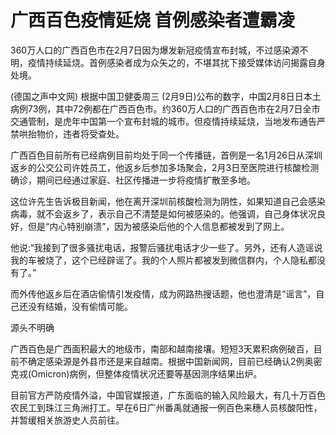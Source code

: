 # 广西百色疫情延烧 首例感染者遭霸凌

360万人口的广西百色市在2月7日因为爆发新冠疫情宣布封城，不过感染源不明，疫情持续延烧。首例感染者成为众矢之的，不堪其扰下接受媒体访问揭露自身处境。

(德国之声中文网) 根据中国卫健委周三 (2月9日)公布的数字，中国2月8日日本土病例73例，其中72例都在广西百色市。约360万人口的广西百色市在2月7日全市交通管制，是虎年中国第一个宣布封城的城市。但疫情持续延烧，当地发布通告严禁哄抬物价，违者将受查处。

广西百色目前所有已经病例目前均处于同一个传播链，首例是一名1月26日从深圳返乡的公交公司许姓员工，他返乡后参加多场聚会，2月3日至医院进行核酸检测确诊，期间已经通过家庭、社区传播进一步将疫情扩散至多地。

这位许先生告诉极目新闻，他在离开深圳前核酸检测为阴性，如果知道自己会感染病毒，就不会返乡了，表示自己不清楚是如何被感染的。他强调，自己身体状况良好，但是“内心特别崩溃”，因为被感染后他的个人信息都被发到了网上。

他说:“我接到了很多骚扰电话，报警后骚扰电话才少一些了。另外，还有人造谣说我的车被烧了，这个已经辟谣了。我的个人照片都被发到微信群内，个人隐私都没有了。”

而外传他返乡后在酒店偷情引发疫情，成为网路热搜话题，他也澄清是“谣言”，自己还没有结婚，没有偷情可能。

源头不明确

广西百色是广西面积最大的地级市，南部和越南接壤。短短3天累积病例破百，目前不确定感染源是外县市还是来自越南。根据中国新闻网，目前已经确认2例奥密克戎(Omicron)病例，但整体疫情状况还要等基因测序结果出炉。

目前官方严防疫情外溢，中国官媒报道，广东面临的输入风险最大，有几十万百色农民工到珠江三角洲打工。早在6日广州番禹就通报一例百色来穗人员核酸阳性，并暂缓相关旅游史人员前往。

